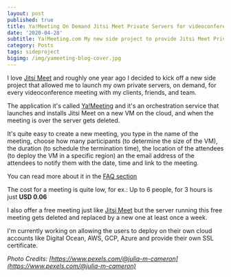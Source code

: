 ```yaml
---
layout: post
published: true
title: Ya!Meeting On Demand Jitsi Meet Private Servers for videoconferences
date: '2020-04-28'
subtitle: Ya!Meeting.com My new side project to provide Jitsi Meet Private Servers On Demand for every videconference meeting
category: Posts
tags: sideproject
bigimg: /img/yameeting-blog-cover.jpg
---
```

I love [Jitsi Meet](https://jitsi.org/jitsi-meet/) and roughly one year ago I decided to kick off a new side project that allowed me to launch my own private servers, on demand, for every videoconference meeting with my clients, friends, and team.

The application it's called [Ya!Meeting](https://www.yameeting.com/) and it's an orchestration service that launches and installs Jitsi Meet on a new VM on the cloud, and when the meeting is over the server gets deleted.

It's quite easy to create a new meeting, you type in the name of the meeting, choose how many participants (to determine the size of the VM), the duration (to schedule the termination time), the location of the attendees (to deploy the VM in a specific region) an the email address of the attendees to notify them with the date, time and link to the meeting.

You can read more about it in the [FAQ section](https://www.yameeting.com/#faq)

The cost for a meeting is quite low, for ex.: Up to 6 people, for 3 hours is just **USD 0.06**

I also offer a free meeting just like [Jitsi Meet](https://meet.jit.si/) but the server running this free meeting gets deleted and replaced by a new one at least once a week.

I'm currently working on allowing the users to deploy on their own cloud accounts like Digital Ocean, AWS, GCP, Azure and provide their own SSL certificate.

*Photo Credits: [https://www.pexels.com/@julia-m-cameron](https://www.pexels.com/@julia-m-cameron)*